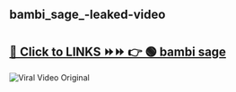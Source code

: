
 ## bambi_sage_-leaked-video 

# <h2><a href="https://clipsfans.com/bambi_sage_&ref=git">🔗 Click to LINKS ⏩⏩ 👉 🟢 bambi sage  </a></h2>

<a href="https://clipsfans.com/bambi_sage_&ref=git" rel="nofollow" data-target="animated-image.originalLink"><img src="https://i.ibb.co.com/xMMVF88/686577567.gif" alt="Viral Video Original" style="max-width: 100%; display: inline-block;" data-target="animated-image.originalImage"></a>
